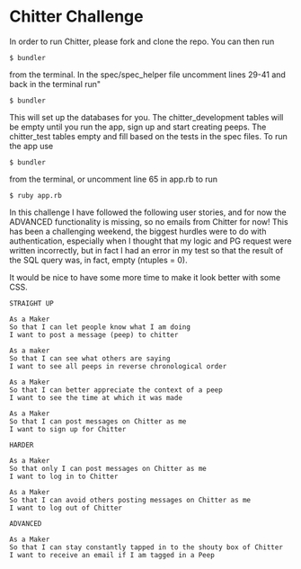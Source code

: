 Chitter Challenge
=================

In order to run Chitter, please fork and clone the repo.
You can then run

```
$ bundler
```
from the terminal. In the spec/spec_helper file uncomment lines 29-41 and back in the terminal run"

```
$ bundler
```
This will set up the databases for you. The chitter_development tables will be empty until you run the app, sign up and start creating peeps. The chitter_test tables empty and fill based on the tests in the spec files. To run the app use
```
$ bundler
```
from the terminal, or uncomment line 65 in app.rb to run
```
$ ruby app.rb
```
In this challenge I have followed the following user stories, and for now the ADVANCED functionality is missing, so no emails from Chitter for now! This has been a challenging weekend, the biggest hurdles were to do with authentication, especially when I thought that my logic and PG request were written incorrectly, but in fact I had an error in my test so that the result of the SQL query was, in fact, empty (ntuples = 0).

It would be nice to have some more time to make it look better with some CSS.

```
STRAIGHT UP

As a Maker
So that I can let people know what I am doing  
I want to post a message (peep) to chitter

As a maker
So that I can see what others are saying  
I want to see all peeps in reverse chronological order

As a Maker
So that I can better appreciate the context of a peep
I want to see the time at which it was made

As a Maker
So that I can post messages on Chitter as me
I want to sign up for Chitter

HARDER

As a Maker
So that only I can post messages on Chitter as me
I want to log in to Chitter

As a Maker
So that I can avoid others posting messages on Chitter as me
I want to log out of Chitter

ADVANCED

As a Maker
So that I can stay constantly tapped in to the shouty box of Chitter
I want to receive an email if I am tagged in a Peep
```
